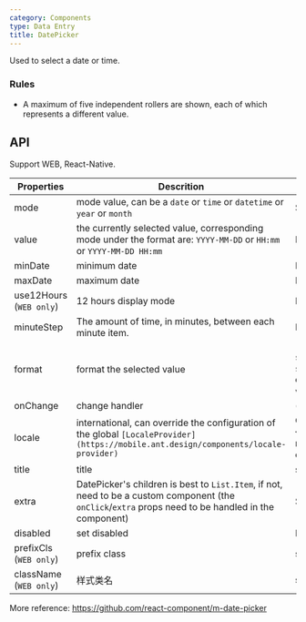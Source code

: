 ```yaml
---
category: Components
type: Data Entry
title: DatePicker
---
```


Used to select a date or time.

### Rules
- A maximum of five independent rollers are shown, each of which represents a different value.


## API

Support WEB, React-Native.

Properties | Descrition | Type | Default
-----------|------------|------|--------
| mode  | mode value, can be a `date` or `time` or `datetime` or `year` or `month` | String | `date` |
| value | the currently selected value, corresponding mode under the format are: `YYYY-MM-DD` or `HH:mm` or `YYYY-MM-DD HH:mm` | Date | - |
| minDate   | minimum date | Date  |  -  |
| maxDate   | maximum date | Date  |  -  |
| use12Hours (`WEB only`) | 12 hours display mode | Boolean | false |
| minuteStep |   The amount of time, in minutes, between each minute item.    | Number | 1 |
| format  | format the selected value | `(value: Date) => date string` / `format string`(only support one of the three formats in the `value` attribute's value) | - |
| onChange  | change handler | (date: Object): void |  -  |
| locale   | international, can override the configuration of the global `[LocaleProvider](https://mobile.ant.design/components/locale-provider)` | Object: {DatePickerLocale: {year, month, day, hour, minute}, okText, dismissText} |  -  |
| title  | title | string/React.ReactElement |  -  |
| extra   | DatePicker's children is best to `List.Item`, if not, need to be a custom component (the `onClick`/`extra` props need to be handled in the component) | String  |  `请选择`  |
| disabled   | set disabled  | Boolean |    false  |
| prefixCls (`WEB only`) |  prefix class  | string | `am-picker` |
| className (`WEB only`) |  样式类名 | string | - |

More reference: https://github.com/react-component/m-date-picker

